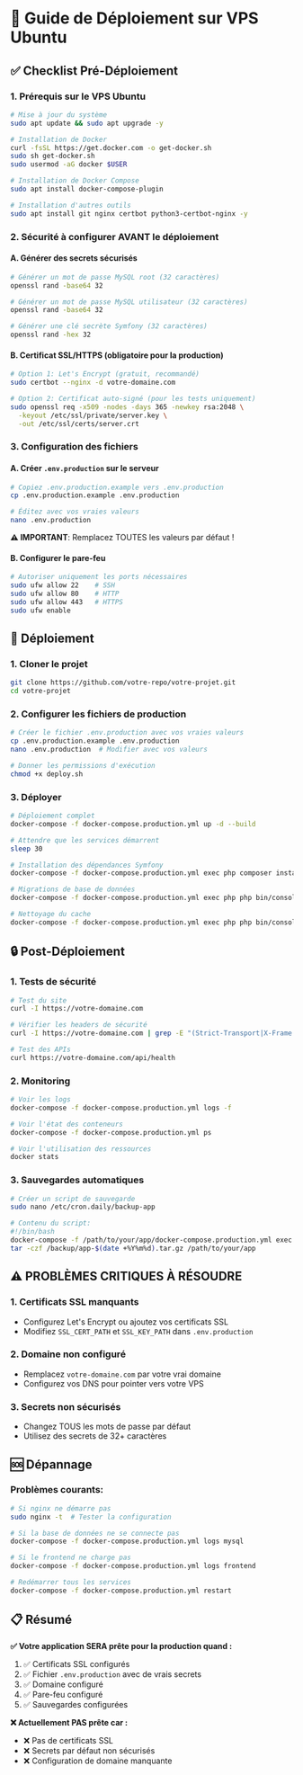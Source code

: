 # 🚀 Guide de Déploiement sur VPS Ubuntu

## ✅ Checklist Pré-Déploiement

### 1. **Prérequis sur le VPS Ubuntu**
```bash
# Mise à jour du système
sudo apt update && sudo apt upgrade -y

# Installation de Docker
curl -fsSL https://get.docker.com -o get-docker.sh
sudo sh get-docker.sh
sudo usermod -aG docker $USER

# Installation de Docker Compose
sudo apt install docker-compose-plugin

# Installation d'autres outils
sudo apt install git nginx certbot python3-certbot-nginx -y
```

### 2. **Sécurité à configurer AVANT le déploiement**

#### A. Générer des secrets sécurisés
```bash
# Générer un mot de passe MySQL root (32 caractères)
openssl rand -base64 32

# Générer un mot de passe MySQL utilisateur (32 caractères)
openssl rand -base64 32

# Générer une clé secrète Symfony (32 caractères)
openssl rand -hex 32
```

#### B. Certificat SSL/HTTPS (obligatoire pour la production)
```bash
# Option 1: Let's Encrypt (gratuit, recommandé)
sudo certbot --nginx -d votre-domaine.com

# Option 2: Certificat auto-signé (pour les tests uniquement)
sudo openssl req -x509 -nodes -days 365 -newkey rsa:2048 \
  -keyout /etc/ssl/private/server.key \
  -out /etc/ssl/certs/server.crt
```

### 3. **Configuration des fichiers**

#### A. Créer `.env.production` sur le serveur
```bash
# Copiez .env.production.example vers .env.production
cp .env.production.example .env.production

# Éditez avec vos vraies valeurs
nano .env.production
```

**⚠️ IMPORTANT**: Remplacez TOUTES les valeurs par défaut !

#### B. Configurer le pare-feu
```bash
# Autoriser uniquement les ports nécessaires
sudo ufw allow 22    # SSH
sudo ufw allow 80    # HTTP
sudo ufw allow 443   # HTTPS
sudo ufw enable
```

## 🚀 Déploiement

### 1. **Cloner le projet**
```bash
git clone https://github.com/votre-repo/votre-projet.git
cd votre-projet
```

### 2. **Configurer les fichiers de production**
```bash
# Créer le fichier .env.production avec vos vraies valeurs
cp .env.production.example .env.production
nano .env.production  # Modifier avec vos valeurs

# Donner les permissions d'exécution
chmod +x deploy.sh
```

### 3. **Déployer**
```bash
# Déploiement complet
docker-compose -f docker-compose.production.yml up -d --build

# Attendre que les services démarrent
sleep 30

# Installation des dépendances Symfony
docker-compose -f docker-compose.production.yml exec php composer install --no-dev --optimize-autoloader

# Migrations de base de données
docker-compose -f docker-compose.production.yml exec php php bin/console doctrine:migrations:migrate --no-interaction

# Nettoyage du cache
docker-compose -f docker-compose.production.yml exec php php bin/console cache:clear --env=prod
```

## 🔒 Post-Déploiement

### 1. **Tests de sécurité**
```bash
# Test du site
curl -I https://votre-domaine.com

# Vérifier les headers de sécurité
curl -I https://votre-domaine.com | grep -E "(Strict-Transport|X-Frame|X-Content)"

# Test des APIs
curl https://votre-domaine.com/api/health
```

### 2. **Monitoring**
```bash
# Voir les logs
docker-compose -f docker-compose.production.yml logs -f

# Voir l'état des conteneurs
docker-compose -f docker-compose.production.yml ps

# Voir l'utilisation des ressources
docker stats
```

### 3. **Sauvegardes automatiques**
```bash
# Créer un script de sauvegarde
sudo nano /etc/cron.daily/backup-app

# Contenu du script:
#!/bin/bash
docker-compose -f /path/to/your/app/docker-compose.production.yml exec mysql mysqldump -u root -p\$MYSQL_ROOT_PASSWORD symfony_prod > /backup/db-$(date +%Y%m%d).sql
tar -czf /backup/app-$(date +%Y%m%d).tar.gz /path/to/your/app
```

## ⚠️ PROBLÈMES CRITIQUES À RÉSOUDRE

### 1. **Certificats SSL manquants**
- Configurez Let's Encrypt ou ajoutez vos certificats SSL
- Modifiez `SSL_CERT_PATH` et `SSL_KEY_PATH` dans `.env.production`

### 2. **Domaine non configuré**
- Remplacez `votre-domaine.com` par votre vrai domaine
- Configurez vos DNS pour pointer vers votre VPS

### 3. **Secrets non sécurisés**
- Changez TOUS les mots de passe par défaut
- Utilisez des secrets de 32+ caractères

## 🆘 Dépannage

### Problèmes courants:
```bash
# Si nginx ne démarre pas
sudo nginx -t  # Tester la configuration

# Si la base de données ne se connecte pas
docker-compose -f docker-compose.production.yml logs mysql

# Si le frontend ne charge pas
docker-compose -f docker-compose.production.yml logs frontend

# Redémarrer tous les services
docker-compose -f docker-compose.production.yml restart
```

## 📋 Résumé

**✅ Votre application SERA prête pour la production quand :**
1. ✅ Certificats SSL configurés
2. ✅ Fichier `.env.production` avec de vrais secrets
3. ✅ Domaine configuré
4. ✅ Pare-feu configuré
5. ✅ Sauvegardes configurées

**❌ Actuellement PAS prête car :**
- ❌ Pas de certificats SSL
- ❌ Secrets par défaut non sécurisés
- ❌ Configuration de domaine manquante
